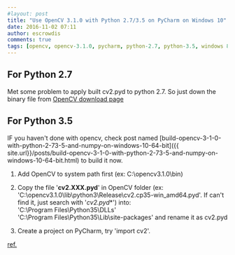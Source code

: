 ```yaml
---
#layout: post
title: "Use OpenCV 3.1.0 with Python 2.7/3.5 on PyCharm on Windows 10"
date: 2016-11-02 07:11
author: escrowdis
comments: true
tags: [opencv, opencv-3.1.0, pycharm, python-2.7, python-3.5, windows 8]
---
```

## For Python 2.7
Met some problem to apply built cv2.pyd to python 2.7. So just down the binary file from [OpenCV download page](http://opencv.org/downloads.html)

## For Python 3.5
IF you haven't done with opencv, check post named [build-opencv-3-1-0-with-python-2-73-5-and-numpy-on-windows-10-64-bit]({{ site.url}}/posts/build-opencv-3-1-0-with-python-2-73-5-and-numpy-on-windows-10-64-bit.html) to build it now.

1. Add OpenCV to system path first (ex: C:\opencv3.1.0\bin)

2. Copy the file '**cv2.XXX.pyd**' in OpenCV folder (ex: 'C:\opencv3.1.0\lib\python3\Release\cv2.cp35-win_amd64.pyd'. If can't find it, just search with '**cv2*.pyd**') into:<br>
'C:\Program Files\Python35\DLLs'<br>
'C:\Program Files\Python35\Lib\site-packages' and rename it as cv2.pyd

3. Create a project on PyCharm, try 'import cv2'.

[ref.](http://stackoverflow.com/questions/32660114/how-to-install-opencv-on-windows-and-enable-it-for-pycharm-without-using-the-pac)
